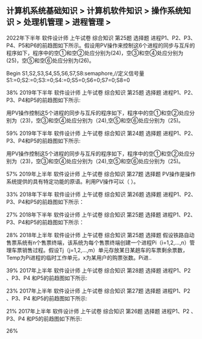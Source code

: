 ## 计算机系统基础知识 > 计算机软件知识 > 操作系统知识 > 处理机管理 > 进程管理 > 

  2022年下半年
   软件设计师
   上午试卷 综合知识	第25题
选择题	
进程P1、P2、P3、P4、P5和P6的前趋图如下所示。假设用PV操作来控制这6个进程的同步与互斥的程序如下，程序中的空①和空②处应分别为(24)，空③和空④处应分别为(25)，空⑤和空⑥处应分别为(26)。

Begin
S1,S2,S3,S4,S5,S6,S7,S8:semaphore,//定义信号量
S1:=0;S2:=0;S3:=0;S4:=0;S5=0;S6=0;S7=0;S8=0


38%
   2019年下半年
   软件设计师
   上午试卷 综合知识	第25题
选择题	
进程P1、P2、P3、P4和P5的前趋图如下所示:

用PV操作控制这5个进程的同步与互斥的程序如下，程序中的空①和空②处应分别为（23)，空③和空④处应分别为（24),空⑤和空⑥处应分别为（25)。


59%
   2019年下半年
   软件设计师
   上午试卷 综合知识	第24题
选择题	
进程P1、P2、P3、P4和P5的前趋图如下所示:

用PV操作控制这5个进程的同步与互斥的程序如下，程序中的空①和空②处应分别为（23)，空③和空④处应分别为（24),空⑤和空⑥处应分别为（25)。


57%
   2019年上半年
   软件设计师
   上午试卷 综合知识	第27题
选择题	
PV操作是操作系统提供的具有特定功能的原语。利用PV操作可以（ ）。

33%
   2018年下半年
   软件设计师
   上午试卷 综合知识	第26题
选择题	
进程P1、P2、P3、P4和P5的前趋图如下所示：

27%
   2018年下半年
   软件设计师
   上午试卷 综合知识	第25题
选择题	
进程P1、P2、P3、P4和P5的前趋图如下所示：

28%
   2018年上半年
   软件设计师
   上午试卷 综合知识	第25题
选择题	
假设铁路自动售票系统有n个售票终端，该系统为每个售票终端创建一个进程Pi（i=1,2,…,n）管理车票销售过程。假设Tj（j=1,2,…,m）单元存放某日某趟车的车票剩余票数，Temp为Pi进程的临时工作单元，x为某用户的购票张数。Pi进..

39%
   2017年上半年
   软件设计师
   上午试卷 综合知识	第28题
选择题	
进程P1、P2 、P3、P4 和P5的前趋图如下所示:


23%
   2017年上半年
   软件设计师
   上午试卷 综合知识	第27题
选择题	
进程P1、P2 、P3、P4 和P5的前趋图如下所示:


21%
   2017年上半年
   软件设计师
   上午试卷 综合知识	第26题
选择题	
进程P1、P2 、P3、P4 和P5的前趋图如下所示:


26%